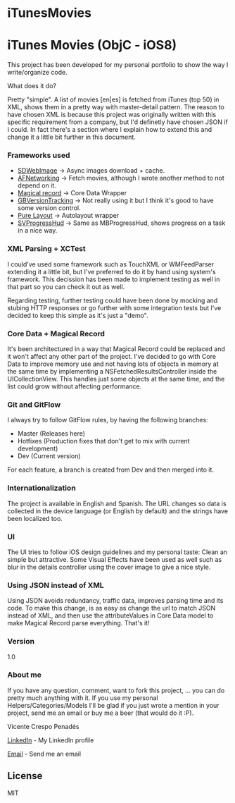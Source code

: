 iTunesMovies
============

# iTunes Movies (ObjC - iOS8)

This project has been developed for my personal portfolio to show the way I write/organize code.

What does it do?

Pretty "simple". A list of movies [en|es] is fetched from iTunes (top 50) in XML, shows them in a pretty way with master-detail pattern. The reason to have chosen XML is because this project was originally written with this specific requirement from a company, but I'd definetly have chosen JSON if I could. In fact there's a section where I explain how to extend this and change it a little bit further in this document.

### Frameworks used

  * [SDWebImage] -> Async images download + cache. 
  * [AFNetworking] -> Fetch movies, although I wrote another method to not depend on it.
  * [Magical record] -> Core Data Wrapper
  * [GBVersionTracking] -> Not really using it but I think it's good to have some version control.
  * [Pure Layout] -> Autolayout wrapper
  * [SVProgressHud] -> Same as MBProgressHud, shows progress on a task in a nice way.
 
### XML Parsing + XCTest

I could've used some framework such as TouchXML or WMFeedParser extending it a little bit, but I've preferred to do it by hand using system's framework. This decission has been made to implement testing as well in that part so you can check it out as well.

Regarding testing, further testing could have been done by mocking and stubing HTTP responses or go further with some integration tests but I've decided to keep this simple as it's just a "demo".

### Core Data + Magical Record

It's been architectured in a way that Magical Record could be replaced and it won't affect any other part of the project. I've decided to go with Core Data to improve memory use and not having lots of objects in memory at the same time by implementing a NSFetchedResultsController inside the UICollectionView. This handles just some objects at the same time, and the list could grow without affecting performance.

### Git and GitFlow

I always try to follow GitFlow rules, by having the following branches:
* Master (Releases here)
* Hotfixes (Production fixes that don't get to mix with current development)
* Dev (Current version)

For each feature, a branch is created from Dev and then merged into it.

### Internationalization

The project is available in English and Spanish. The URL changes so data is collected in the device language (or English by default) and the strings have been localized too.

### UI

The UI tries to follow iOS design guidelines and my personal taste: Clean an simple but attractive. Some Visual Effects have been used as well such as blur in the details controller using the cover image to give a nice style.

### Using JSON instead of XML

Using JSON avoids redundancy, traffic data, improves parsing time and its code. To make this change, is as easy as change the url to match JSON instead of XML, and then use the attributeValues in Core Data model to make Magical Record parse everything. That's it!




### Version
1.0

### About me

If you have any question, comment, want to fork this project, ... you can do pretty much anything with it. If you use my personal Helpers/Categories/Models I'll be glad if you just wrote a mention in your project, send me an email or buy me a beer (that would do it :P).

Vicente Crespo Penadés

[LinkedIn] - My LinkedIn profile

[Email] - Send me an email



License
----

MIT


[LinkedIn]:https://www.linkedin.com/profile/view?id=151887513
[Email]:mailto:vicente.crespo.penades@gmail.com

[SDWebImage]:https://github.com/rs/SDWebImage
[AFNetworking]:https://github.com/AFNetworking/AFNetworking
[Magical record]:https://github.com/magicalpanda/MagicalRecord
[GBVersionTracking]:https://github.com/lmirosevic/GBVersionTracking
[Pure Layout]:https://github.com/smileyborg/PureLayout
[SVProgressHud]:https://github.com/TransitApp/SVProgressHUD

